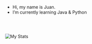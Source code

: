 - Hi, my name is Juan.
- I’m currently learning Java & Python

<!---
JuqnDev/JuqnDev is a ✨ special ✨ repository because its `README.md` (this file) appears on your GitHub profile.
You can click the Preview link to take a look at your changes.
--->

<br />
<br />

![My Stats](https://github-readme-stats.vercel.app/api?username=JuqnDev)

